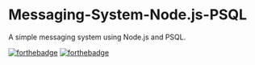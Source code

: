 # Messaging-System-Node.js-PSQL

A simple messaging system using Node.js and PSQL.

[![forthebadge](https://forthebadge.com/images/badges/not-a-bug-a-feature.svg)](https://forthebadge.com)
[![forthebadge](https://forthebadge.com/images/badges/open-source.svg)](https://forthebadge.com)
